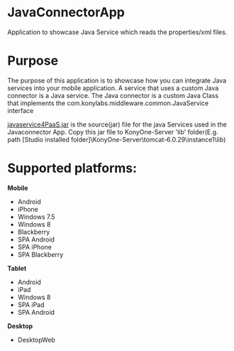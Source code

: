 JavaConnectorApp
================

Application to showcase Java Service which reads the properties/xml files.


# Purpose

The purpose of this application is to showcase how you can integrate Java services into your mobile application. A service that uses a custom Java connector is a Java service. The Java connector is a custom Java Class that implements the com.konylabs.middleware.common.JavaService interface


[javaservice4PaaS.jar](https://github.com/kony/JavaConnectorApp/tree/master/Resources_Required) is the source(jar) file for the java Services used in the Javaconnector App. Copy this jar file to KonyOne-Server 'lib' folder(E.g. path [Studio installed folder]\KonyOne-Server\tomcat-6.0.29\instance1\lib) 

# Supported platforms:
**Mobile**
 * Android
 * iPhone
 * Windows 7.5
 * Windows 8
 * Blackberry
 * SPA Android
 * SPA iPhone
 * SPA Blackberry
 
**Tablet** 
 * Android
 * iPad
 * Windows 8
 * SPA iPad
 * SPA Android
 
**Desktop**
 * DesktopWeb
